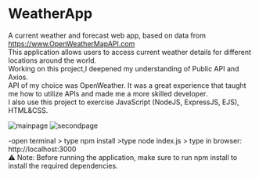# WeatherApp
A current weather and forecast web app, based on data from https://www.OpenWeatherMapAPI.com  
This application allows users to access current weather details for different locations around the world.  
Working on this project,I deepened my understanding of Public API and Axios.   
API of my choice was OpenWeather. It was a great experience that taught me how to utilize APIs and made me a more skilled developer.  
I also use this project to exercise JavaScript (NodeJS, ExpressJS, EJS), HTML&CSS.  

![mainpage](https://github.com/user-attachments/assets/d73bd836-3e25-407d-9104-4b0744ac773c)
![secondpage](https://github.com/user-attachments/assets/d0fffc84-0a0e-49ac-a77b-3766dc4f206d)

-open terminal > type npm install >type node index.js > type in browser: http://localhost:3000  
⚠️ Note: Before running the application, make sure to run npm install to install the required dependencies.  
